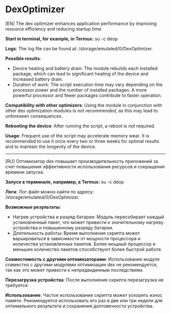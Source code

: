 # DexOptimizer
[EN] The dex optimizer enhances application performance by improving resource efficiency and reducing startup time.

**Start in terminal, for example, in Termux:** su -с deop

**Logs**: The log file can be found at: /storage/emulated/0/DexOptimizer.

**Possible results**:
- Device heating and battery drain: The module rebuilds each installed package, which can lead to significant heating of the device and increased battery drain.
- Duration of work: The script execution time may vary depending on the processor power and the number of installed packages. A more powerful processor and fewer packages contribute to faster operation.

**Compatibility with other optimizers**: Using the module in conjunction with other dex optimization modules is not recommended, as this may lead to unforeseen consequences.

**Rebooting the device**: After running the script, a reboot is not required.

**Usage**: Frequent use of the script may accelerate memory wear. It is recommended to use it once every two or three weeks for optimal results and to maintain the longevity of the device.

----------

[RU] Оптимизатор dex повышает производительность приложений за счет повышения эффективности использования ресурсов и сокращения времени запуска.

**Запуск в терминале, например, в Termux:** su -c deop

**Логи**: Лог-файл можно найти по адресу: /storage/emulated/0/DexOptimizer.

**Возможные результаты**:
- Нагрев устройства и разряд батареи: Модуль пересобирает каждый установленный пакет, что может привести к значительному нагреву устройства и повышенному разряду батареи.
- Длительность работы: Время выполнения скрипта может варьироваться в зависимости от мощности процессора и количества установленных пакетов. Более мощный процессор и меньшее количество пакетов способствуют более быстрой работе.

**Совместимость с другими оптимизаторами**: Использование модуля совместно с другими модулями оптимизации dex не рекомендуется, так как это может привести к непредвиденным последствиям.

**Перезагрузка устройства**: После выполнения скрипта перезагрузка не требуется.

**Использование**: Частое использование скрипта может ускорить износ памяти. Рекомендуется использовать его раз в две или три недели для оптимального результата и сохранения долговечности устройства.

